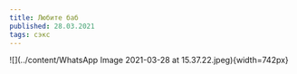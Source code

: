 ```yaml
---
title: Любите баб
published: 28.03.2021
tags: сэкс
---
```


![](../content/WhatsApp Image 2021-03-28 at 15.37.22.jpeg){width=742px}
